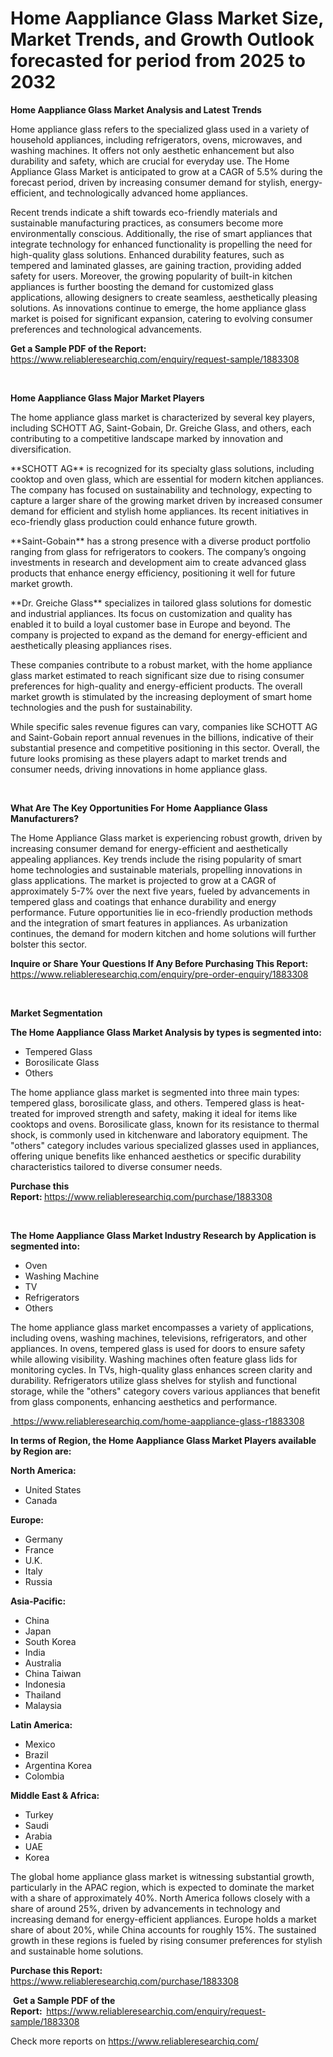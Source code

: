 <p><h1>Home Aappliance Glass Market Size, Market Trends, and Growth Outlook forecasted for period from 2025 to 2032</h1></p><p><strong>Home Aappliance Glass Market Analysis and Latest Trends</strong></p>
<p><p>Home appliance glass refers to the specialized glass used in a variety of household appliances, including refrigerators, ovens, microwaves, and washing machines. It offers not only aesthetic enhancement but also durability and safety, which are crucial for everyday use. The Home Appliance Glass Market is anticipated to grow at a CAGR of 5.5% during the forecast period, driven by increasing consumer demand for stylish, energy-efficient, and technologically advanced home appliances.</p><p>Recent trends indicate a shift towards eco-friendly materials and sustainable manufacturing practices, as consumers become more environmentally conscious. Additionally, the rise of smart appliances that integrate technology for enhanced functionality is propelling the need for high-quality glass solutions. Enhanced durability features, such as tempered and laminated glasses, are gaining traction, providing added safety for users. Moreover, the growing popularity of built-in kitchen appliances is further boosting the demand for customized glass applications, allowing designers to create seamless, aesthetically pleasing solutions. As innovations continue to emerge, the home appliance glass market is poised for significant expansion, catering to evolving consumer preferences and technological advancements.</p></p>
<p><strong>Get a Sample PDF of the Report:&nbsp;</strong> <a href="https://www.reliableresearchiq.com/enquiry/request-sample/1883308?utm_campaign=1102&utm_medium=2&utm_source=Github&utm_content=ia&utm_term=01032025&utm_id=home-aappliance-glass">https://www.reliableresearchiq.com/enquiry/request-sample/1883308</a></p>
<p>&nbsp;</p>
<p><strong>Home Aappliance Glass Major Market Players</strong></p>
<p><p>The home appliance glass market is characterized by several key players, including SCHOTT AG, Saint-Gobain, Dr. Greiche Glass, and others, each contributing to a competitive landscape marked by innovation and diversification.</p><p>**SCHOTT AG** is recognized for its specialty glass solutions, including cooktop and oven glass, which are essential for modern kitchen appliances. The company has focused on sustainability and technology, expecting to capture a larger share of the growing market driven by increased consumer demand for efficient and stylish home appliances. Its recent initiatives in eco-friendly glass production could enhance future growth.</p><p>**Saint-Gobain** has a strong presence with a diverse product portfolio ranging from glass for refrigerators to cookers. The company’s ongoing investments in research and development aim to create advanced glass products that enhance energy efficiency, positioning it well for future market growth.</p><p>**Dr. Greiche Glass** specializes in tailored glass solutions for domestic and industrial appliances. Its focus on customization and quality has enabled it to build a loyal customer base in Europe and beyond. The company is projected to expand as the demand for energy-efficient and aesthetically pleasing appliances rises.</p><p>These companies contribute to a robust market, with the home appliance glass market estimated to reach significant size due to rising consumer preferences for high-quality and energy-efficient products. The overall market growth is stimulated by the increasing deployment of smart home technologies and the push for sustainability.</p><p>While specific sales revenue figures can vary, companies like SCHOTT AG and Saint-Gobain report annual revenues in the billions, indicative of their substantial presence and competitive positioning in this sector. Overall, the future looks promising as these players adapt to market trends and consumer needs, driving innovations in home appliance glass.</p></p>
<p>&nbsp;</p>
<p><strong>What Are The Key Opportunities For Home Aappliance Glass Manufacturers?</strong></p>
<p><p>The Home Appliance Glass market is experiencing robust growth, driven by increasing consumer demand for energy-efficient and aesthetically appealing appliances. Key trends include the rising popularity of smart home technologies and sustainable materials, propelling innovations in glass applications. The market is projected to grow at a CAGR of approximately 5-7% over the next five years, fueled by advancements in tempered glass and coatings that enhance durability and energy performance. Future opportunities lie in eco-friendly production methods and the integration of smart features in appliances. As urbanization continues, the demand for modern kitchen and home solutions will further bolster this sector.</p></p>
<p><strong>Inquire or Share Your Questions If Any Before Purchasing This Report:</strong> <a href="https://www.reliableresearchiq.com/enquiry/pre-order-enquiry/1883308?utm_campaign=1102&utm_medium=2&utm_source=Github&utm_content=ia&utm_term=01032025&utm_id=home-aappliance-glass">https://www.reliableresearchiq.com/enquiry/pre-order-enquiry/1883308</a></p>
<p>&nbsp;</p>
<p><strong>Market Segmentation</strong></p>
<p><strong>The Home Aappliance Glass Market Analysis by types is segmented into:</strong></p>
<p><ul><li>Tempered Glass</li><li>Borosilicate Glass</li><li>Others</li></ul></p>
<p><p>The home appliance glass market is segmented into three main types: tempered glass, borosilicate glass, and others. Tempered glass is heat-treated for improved strength and safety, making it ideal for items like cooktops and ovens. Borosilicate glass, known for its resistance to thermal shock, is commonly used in kitchenware and laboratory equipment. The "others" category includes various specialized glasses used in appliances, offering unique benefits like enhanced aesthetics or specific durability characteristics tailored to diverse consumer needs.</p></p>
<p><strong>Purchase this Report:&nbsp;</strong><a href="https://www.reliableresearchiq.com/purchase/1883308?utm_campaign=1102&utm_medium=2&utm_source=Github&utm_content=ia&utm_term=01032025&utm_id=home-aappliance-glass">https://www.reliableresearchiq.com/purchase/1883308</a></p>
<p>&nbsp;</p>
<p><strong>The Home Aappliance Glass Market Industry Research by Application is segmented into:</strong></p>
<p><ul><li>Oven</li><li>Washing Machine</li><li>TV</li><li>Refrigerators</li><li>Others</li></ul></p>
<p><p>The home appliance glass market encompasses a variety of applications, including ovens, washing machines, televisions, refrigerators, and other appliances. In ovens, tempered glass is used for doors to ensure safety while allowing visibility. Washing machines often feature glass lids for monitoring cycles. In TVs, high-quality glass enhances screen clarity and durability. Refrigerators utilize glass shelves for stylish and functional storage, while the "others" category covers various appliances that benefit from glass components, enhancing aesthetics and performance.</p></p>
<p><a href="https://www.reliableresearchiq.com/home-aappliance-glass-r1883308?utm_campaign=1102&utm_medium=2&utm_source=Github&utm_content=ia&utm_term=01032025&utm_id=home-aappliance-glass">&nbsp;https://www.reliableresearchiq.com/home-aappliance-glass-r1883308</a></p>
<p><strong>In terms of Region, the Home Aappliance Glass Market Players available by Region are:</strong></p>
<p>
    <p> <strong> North America: </strong>
        <ul>
            <li>United States</li>
            <li>Canada</li>
        </ul>
        </p> 
    <p> <strong> Europe: </strong>
        <ul>
            <li>Germany</li>
            <li>France</li>
            <li>U.K.</li>
            <li>Italy</li>
            <li>Russia</li>
        </ul>
        </p> 
    <p> <strong> Asia-Pacific: </strong>
        <ul>
            <li>China</li>
            <li>Japan</li>
            <li>South Korea</li>
            <li>India</li>
            <li>Australia</li>
            <li>China Taiwan</li>
            <li>Indonesia</li>
            <li>Thailand</li>
            <li>Malaysia</li>
        </ul>
        </p> 
    <p> <strong> Latin America: </strong>
        <ul>
            <li>Mexico</li>
            <li>Brazil</li>
            <li>Argentina Korea</li>
            <li>Colombia</li>
        </ul>
        </p> 
    <p> <strong> Middle East & Africa: </strong>
        <ul>
            <li>Turkey</li>
            <li>Saudi</li>
            <li>Arabia</li>
            <li>UAE</li>
            <li>Korea</li>
        </ul>
    </p>
    </p>
<p><p>The global home appliance glass market is witnessing substantial growth, particularly in the APAC region, which is expected to dominate the market with a share of approximately 40%. North America follows closely with a share of around 25%, driven by advancements in technology and increasing demand for energy-efficient appliances. Europe holds a market share of about 20%, while China accounts for roughly 15%. The sustained growth in these regions is fueled by rising consumer preferences for stylish and sustainable home solutions.</p></p>
<p><strong>Purchase this Report: </strong><a href="https://www.reliableresearchiq.com/purchase/1883308?utm_campaign=1102&utm_medium=2&utm_source=Github&utm_content=ia&utm_term=01032025&utm_id=home-aappliance-glass">https://www.reliableresearchiq.com/purchase/1883308</a></p>
<p>&nbsp;<strong>Get a Sample PDF of the Report:&nbsp;&nbsp;</strong><a href="https://www.reliableresearchiq.com/enquiry/request-sample/1883308?utm_campaign=1102&utm_medium=2&utm_source=Github&utm_content=ia&utm_term=01032025&utm_id=home-aappliance-glass">https://www.reliableresearchiq.com/enquiry/request-sample/1883308</a></p>
<p><strong></strong></p>
<p>Check more reports on <a href="https://www.reliableresearchiq.com/?utm_campaign=1102&utm_medium=2&utm_source=Github&utm_content=ia&utm_term=01032025&utm_id=home-aappliance-glass">https://www.reliableresearchiq.com/</a></p>
